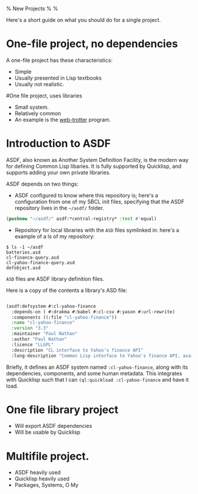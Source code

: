 % New Projects
%
%


Here's a short guide on what you should do for a single project.

# One-file project, no dependencies


A one-file project has these characteristics:

- Simple
- Usually presented in Lisp textbooks
- Usually not  realistic.



#One file project, uses libraries

- Small system.
- Relatively common
- An example is the [web-trotter](src/web-trotter.lisp) program.


# Introduction to ASDF

ASDF, also known as Another System Definition Facility, is the modern
way for defining Common Lisp libaries. It is fully supported by
Quicklisp, and supports adding your own private libraries.


ASDF depends on two things:

* ASDF configured to know where this repository is; here's a
  configuration from one of my SBCL init files, specifying that the ASDF repository lives in the `~/asdf/` folder.

```Commonlisp
(pushnew "~/asdf/" asdf:*central-registry* :test #'equal)
```

* Repository for local libraries with the `ASD` files symlinked in: here's a example of a ls of my repository:

```
$ ls -1 ~/asdf
batteries.asd
cl-finance-query.asd
cl-yahoo-finance-query.asd
defobject.asd
```

  `ASD` files are ASDF library definition files.


Here is a copy of the contents a library's ASD file:

```Commonlisp

(asdf:defsystem #:cl-yahoo-finance
  :depends-on ( #:drakma #:babel #:cl-csv #:yason #:url-rewrite)
  :components ((:file "cl-yahoo-finance"))
  :name "cl-yahoo-finance"
  :version "3.3"
  :maintainer "Paul Nathan"
  :author "Paul Nathan"
  :licence "LLGPL"
  :description "CL interface to Yahoo's finance API"
  :long-description "Common Lisp interface to Yahoo's finance API, available over the web. See usage.lisp for example code.")
```

Briefly, it defines an ASDF system named `:cl-yahoo-finance`, along
with its dependencies, components, and some human metadata. This
integrates with Quicklisp such that I can `(ql:quickload
:cl-yahoo-finance` and have it load.



# One file library project

- Will export ASDF dependencies
- Will be usable by Quicklisp

# Multifile project.

- ASDF heavily used
- Quicklisp heavily used
- Packages, Systems, O My
